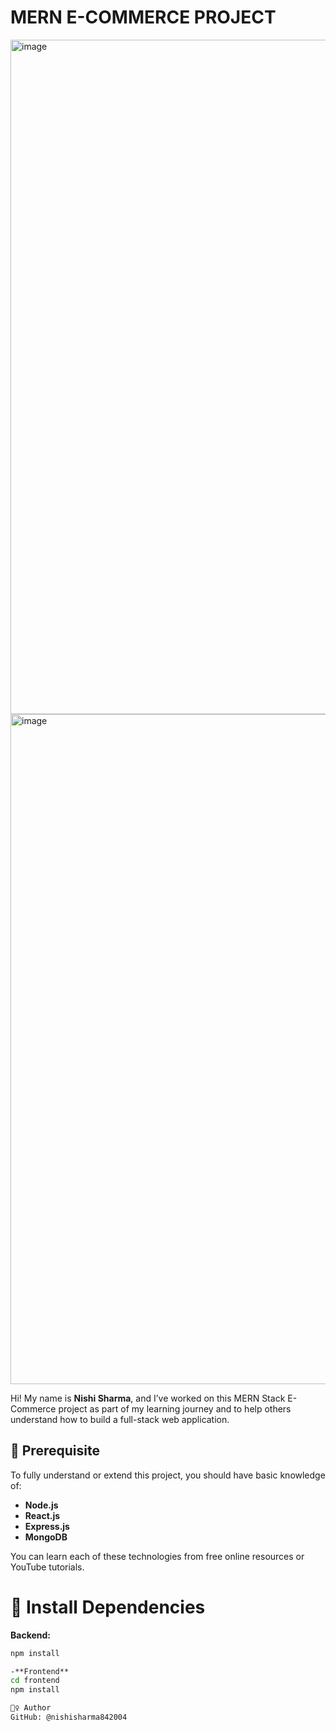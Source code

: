 # MERN E-COMMERCE PROJECT
<img width="1919" height="1079" alt="image" src="https://github.com/user-attachments/assets/e126d790-5615-4fa2-82ff-0881a7b15514" />
<img width="1918" height="1072" alt="image" src="https://github.com/user-attachments/assets/8689c2dc-be45-4a2a-ae25-1507892873d1" />


Hi! My name is **Nishi Sharma**, and I’ve worked on this MERN Stack E-Commerce project as part of my learning journey and to help others understand how to build a full-stack web application.
## 📌 Prerequisite
To fully understand or extend this project, you should have basic knowledge of:

- **Node.js**
- **React.js**
- **Express.js**
- **MongoDB**

You can learn each of these technologies from free online resources or YouTube tutorials.

# 🚀 Install Dependencies

**Backend:**
```bash
npm install

-**Frontend**
cd frontend
npm install

🙋‍♀️ Author
GitHub: @nishisharma842004




